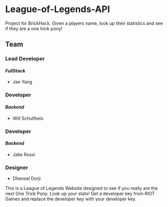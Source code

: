 # League-of-Legends-API
Project for BrickHack. Given a players name, look up their statistics and see if they are a one trick pony!
## Team
### Lead Developer
#### _FullStack_
- Jae Yang
### Developer
#### _Backend_
- Will Schultheis
### Developer
#### _Backend_
- Jake Rossi
### Designer
- Dhensel Dorji

This is a League of Legends Website designed to see if you really are the next One Trick Pony.
Look up your stats! 
Get a developer key from RIOT Games and replace the developer key with your developer key.
